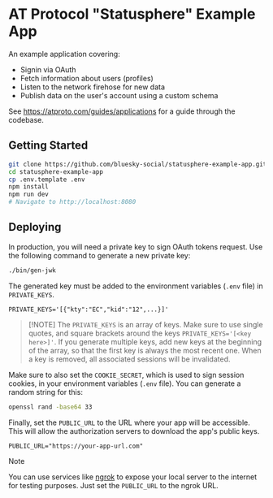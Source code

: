# AT Protocol "Statusphere" Example App

An example application covering:

- Signin via OAuth
- Fetch information about users (profiles)
- Listen to the network firehose for new data
- Publish data on the user's account using a custom schema

See https://atproto.com/guides/applications for a guide through the codebase.

## Getting Started

```sh
git clone https://github.com/bluesky-social/statusphere-example-app.git
cd statusphere-example-app
cp .env.template .env
npm install
npm run dev
# Navigate to http://localhost:8080
```

## Deploying

In production, you will need a private key to sign OAuth tokens request. Use the
following command to generate a new private key:

```sh
./bin/gen-jwk
```

The generated key must be added to the environment variables (`.env` file) in `PRIVATE_KEYS`.

```env
PRIVATE_KEYS='[{"kty":"EC","kid":"12",...}]'
```

> [!NOTE] The `PRIVATE_KEYS` is an array of keys. Make sure to use single
> quotes, and square brackets around the keys `PRIVATE_KEYS='[<key here>]'`. If
> you generate multiple keys, add new keys at the beginning of the array, so
> that the first key is always the most recent one. When a key is removed, all
> associated sessions will be invalidated.

Make sure to also set the `COOKIE_SECRET`, which is used to sign session
cookies, in your environment variables (`.env` file). You can generate a random
string for this:

```sh
openssl rand -base64 33
```

Finally, set the `PUBLIC_URL` to the URL where your app will be accessible. This
will allow the authorization servers to download the app's public keys.

```env
PUBLIC_URL="https://your-app-url.com"
```

> [!NOTE]
> You can use services like [ngrok](https://ngrok.com/) to expose your local server to the internet for testing purposes. Just set the `PUBLIC_URL` to the ngrok URL.
